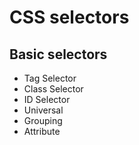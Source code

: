 # CSS selectors
## Basic selectors

- Tag Selector
- Class Selector
- ID Selector
- Universal
- Grouping
- Attribute